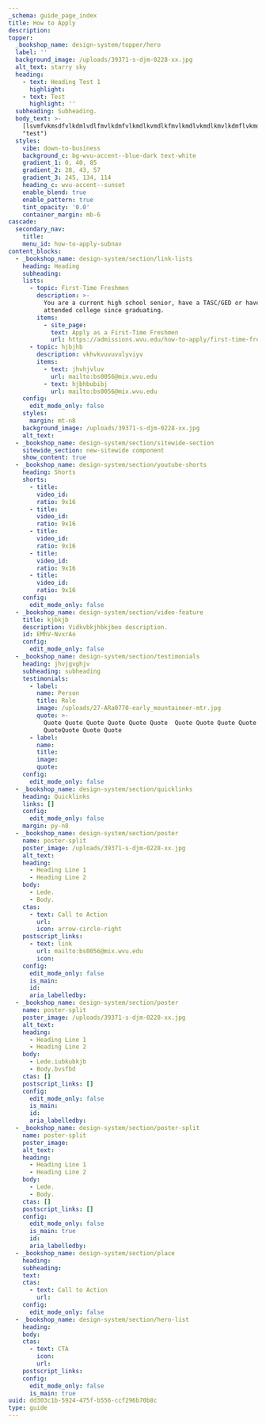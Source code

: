```yaml
---
_schema: guide_page_index
title: How to Apply
description:
topper:
  _bookshop_name: design-system/topper/hero
  label: ''
  background_image: /uploads/39371-s-djm-0228-xx.jpg
  alt_text: starry sky
  heading:
    - text: Heading Test 1
      highlight:
    - text: Test
      highlight: ''
  subheading: Subheading.
  body_text: >-
    [lsvmfvkmsdfvlkdmlvdlfmvlkdmfvlkmdlkvmdlkfmvlkmdlvkmdlkmvlkdmflvkmdlkmvkldm](/new-detail-page-test/
    "test")
  styles:
    vibe: down-to-business
    background_c: bg-wvu-accent--blue-dark text-white
    gradient_1: 0, 40, 85
    gradient_2: 28, 43, 57
    gradient_3: 245, 134, 114
    heading_c: wvu-accent--sunset
    enable_blend: true
    enable_pattern: true
    tint_opacity: '0.0'
    container_margin: mb-6
cascade:
  secondary_nav:
    title:
    menu_id: how-to-apply-subnav
content_blocks:
  - _bookshop_name: design-system/section/link-lists
    heading: Heading
    subheading:
    lists:
      - topic: First-Time Freshmen
        description: >-
          You are a current high school senior, have a TASC/GED or haven't
          attended college since graduating.
        items:
          - site_page:
            text: Apply as a First-Time Freshmen
            url: https://admissions.wvu.edu/how-to-apply/first-time-freshmen
      - topic: hjbjhb
        description: vkhvkvuvuvulyviyv
        items:
          - text: jhvhjvluv
            url: mailto:bs0056@mix.wvu.edu
          - text: hjbhbubibj
            url: mailto:bs0056@mix.wvu.edu
    config:
      edit_mode_only: false
    styles:
      margin: mt-n8
    background_image: /uploads/39371-s-djm-0228-xx.jpg
    alt_text:
  - _bookshop_name: design-system/section/sitewide-section
    sitewide_section: new-sitewide component
    show_content: true
  - _bookshop_name: design-system/section/youtube-shorts
    heading: Shorts
    shorts:
      - title:
        video_id:
        ratio: 9x16
      - title:
        video_id:
        ratio: 9x16
      - title:
        video_id:
        ratio: 9x16
      - title:
        video_id:
        ratio: 9x16
      - title:
        video_id:
        ratio: 9x16
    config:
      edit_mode_only: false
  - _bookshop_name: design-system/section/video-feature
    title: kjbkjb
    description: Vidkvbkjhbkjbeo description.
    id: EMhV-NvxrAo
    config:
      edit_mode_only: false
  - _bookshop_name: design-system/section/testimonials
    heading: jhvjgvghjv
    subheading: subheading
    testimonials:
      - label:
        name: Person
        title: Role
        image: /uploads/27-ARa0770-early_mountaineer-mtr.jpg
        quote: >-
          Quote Quote Quote Quote Quote Quote  Quote Quote Quote Quote Quote
          QuoteQuote Quote Quote
      - label:
        name:
        title:
        image:
        quote:
    config:
      edit_mode_only: false
  - _bookshop_name: design-system/section/quicklinks
    heading: Quicklinks
    links: []
    config:
      edit_mode_only: false
    margin: py-n8
  - _bookshop_name: design-system/section/poster
    name: poster-split
    poster_image: /uploads/39371-s-djm-0228-xx.jpg
    alt_text:
    heading:
      - Heading Line 1
      - Heading Line 2
    body:
      - Lede.
      - Body.
    ctas:
      - text: Call to Action
        url:
        icon: arrow-circle-right
    postscript_links:
      - text: link
        url: mailto:bs0056@mix.wvu.edu
        icon:
    config:
      edit_mode_only: false
      is_main:
      id:
      aria_labelledby:
  - _bookshop_name: design-system/section/poster
    name: poster-split
    poster_image: /uploads/39371-s-djm-0228-xx.jpg
    alt_text:
    heading:
      - Heading Line 1
      - Heading Line 2
    body:
      - Lede.iubkubkjb
      - Body.bvsfbd
    ctas: []
    postscript_links: []
    config:
      edit_mode_only: false
      is_main:
      id:
      aria_labelledby:
  - _bookshop_name: design-system/section/poster-split
    name: poster-split
    poster_image:
    alt_text:
    heading:
      - Heading Line 1
      - Heading Line 2
    body:
      - Lede.
      - Body.
    ctas: []
    postscript_links: []
    config:
      edit_mode_only: false
      is_main: true
      id:
      aria_labelledby:
  - _bookshop_name: design-system/section/place
    heading:
    subheading:
    text:
    ctas:
      - text: Call to Action
        url:
    config:
      edit_mode_only: false
  - _bookshop_name: design-system/section/hero-list
    heading:
    body:
    ctas:
      - text: CTA
        icon:
        url:
    postscript_links:
    config:
      edit_mode_only: false
      is_main: true
uuid: dd303c1b-5924-475f-b556-ccf296b70b8c
type: guide
---
```

